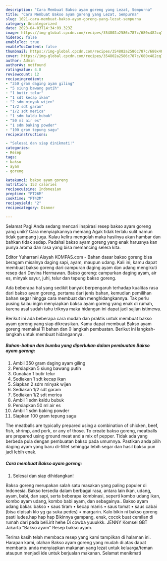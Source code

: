 ```yaml
---
description: "Cara Membuat Bakso ayam goreng yang Lezat, Sempurna"
title: "Cara Membuat Bakso ayam goreng yang Lezat, Sempurna"
slug: 1021-cara-membuat-bakso-ayam-goreng-yang-lezat-sempurna
category: Uncategorized
date: 2023-04-03T14:34:09.323Z
image: https://img-global.cpcdn.com/recipes/354802a2586c787c/680x482cq70/bakso-ayam-goreng-foto-resep-utama.jpg
hideToc: false
enableToc: true
enableTocContent: false
thumbnail: https://img-global.cpcdn.com/recipes/354802a2586c787c/680x482cq70/bakso-ayam-goreng-foto-resep-utama.jpg
cover: https://img-global.cpcdn.com/recipes/354802a2586c787c/680x482cq70/bakso-ayam-goreng-foto-resep-utama.jpg
author: Admin
authorAv: notfound
ratingvalue: 4.8
reviewcount: 12
recipeingredient:
- "350 gram daging ayam giling"
- "5 siung bawang putih"
- "1 butir telur"
- "1 sdt kecap ikan"
- "2 sdm minyak wijen"
- "1/2 sdt garam"
- "1/2 sdt merica"
- "1 sdm kaldu bubuk"
- "50 ml air es"
- "1 sdm baking powder"
- "100 gram tepung sagu"
recipeinstructions:

- "Selesai dan siap dinikmati!"
categories:
- Resep
tags:
- bakso
- ayam
- goreng

katakunci: bakso ayam goreng 
nutrition: 153 calories
recipecuisine: Indonesian
preptime: "PT26M"
cooktime: "PT42M"
recipeyield: "2"
recipecategory: Dinner

---
```



Selamat Pagi Anda sedang mencari inspirasi resep bakso ayam goreng yang unik? Cara menyiapkannya memang Agak tidak terlalu sulit namun tidak gampang juga. Kalau keliru mengolah maka hasilnya akan hambar dan bahkan tidak sedap. Padahal bakso ayam goreng yang enak harusnya kan punya aroma dan rasa yang bisa memancing selera kita.


Editor Yuharrani Aisyah KOMPAS.com - Bahan dasar bakso goreng bisa beragam misalnya daging sapi, ayam, maupun udang. Kali ini, kamu dapat membuat bakso goreng dari campuran daging ayam dan udang mengikuti resep dari Devina Hermawan. Bakso goreng: campurkan daging ayam, air es, minyak sayur, juhi, telur dan tepung bakso goreng.

Ada beberapa hal yang sedikit banyak berpengaruh terhadap kualitas rasa dari bakso ayam goreng, pertama dari jenis bahan, kemudian pemilihan bahan segar hingga cara membuat dan menghidangkannya. Tak perlu pusing kalau ingin menyiapkan bakso ayam goreng yang enak di rumah, karena asal sudah tahu triknya maka hidangan ini dapat jadi sajian istimewa.


Berikut ini ada beberapa cara mudah dan praktis untuk membuat bakso ayam goreng yang siap dikreasikan. Kamu dapat membuat Bakso ayam goreng memakai 11 bahan dan 0 langkah pembuatan. Berikut ini langkah-langkah untuk membuat hidangannya.

<!--inarticleads1-->

##### Bahan-bahan dan bumbu yang diperlukan dalam pembuatan Bakso ayam goreng:

1. Ambil 350 gram daging ayam giling
1. Persiapkan 5 siung bawang putih
1. Gunakan 1 butir telur
1. Sediakan 1 sdt kecap ikan
1. Siapkan 2 sdm minyak wijen
1. Sediakan 1/2 sdt garam
1. Sediakan 1/2 sdt merica
1. Ambil 1 sdm kaldu bubuk
1. Persiapkan 50 ml air es
1. Ambil 1 sdm baking powder
1. Siapkan 100 gram tepung sagu


The meatballs are typically prepared using a combination of chicken, beef, fish, shrimp, and pork, or any of those. To create bakso goreng, meatballs are prepared using ground meat and a mix of pepper. Tidak ada yang berbeda pula dengan pembuatan bakso pada umumnya. Pastikan anda pilih daging ayam yang baru di-fillet sehingga lebih segar dan hasil bakso pun jadi lebih enak. 

<!--inarticleads2-->

##### Cara membuat Bakso ayam goreng:


1. Selesai dan siap dihidangkan!

Bakso goreng merupakan salah satu masakan yang paling populer di Indonesia. Bakso tersedia dalam berbagai rasa, antara lain ikan, udang, ayam, babi, dan sapi, serta beberapa kombinasi, seperti kombo udang ikan, kombo ayam udang, kombo babi ayam, dan sebagainya.. Bakso ayam udang bakar. bakso • saus tiram • kecap manis • saus tomat • saus cabai (bisa dipisah klo yg ga suka pedes) • margarin. Kalo bikin ni bakso goreng pasti ludes.hap hap hap Bikinnya gampang, enak, cocok buat cemilan di rumah dari pada beli.irit hehe Di cowba yuuukkk. JENNY Komsel GBT Jakarta &#34;Bakso ayam&#34; Resep bakso ayam. 

Terima kasih telah membaca resep yang kami tampilkan di halaman ini. Harapan kami, olahan Bakso ayam goreng yang mudah di atas dapat membantu anda menyiapkan makanan yang lezat untuk keluarga/teman ataupun menjadi ide untuk berjualan makanan. Selamat menikmati
